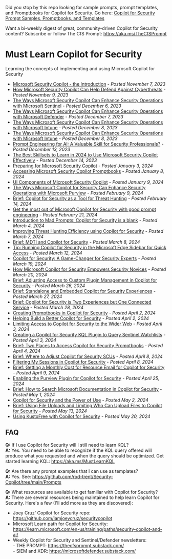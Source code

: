 Did you stop by this repo looking for sample prompts, prompt templates, and Promptbooks for Copilot for Security. Go here: <a href="https://github.com/rod-trent/Security-Copilot/tree/main/Prompts" target="_blank">Copilot for Security Prompt Samples, Promptbooks, and Templates</a>

Want a bi-weekly digest of great, community-driven Copilot for Security content? Subscribe or follow The CfS Prompt: https://aka.ms/TheCfSPrompt

# Must Learn Copilot for Security<br>

Learning the concepts of implementing and using Microsoft Copilot for Security

* <a href="https://rodtrent.substack.com/p/microsoft-security-copilot-the-introduction" target="_blank">Microsoft Security Copilot - the Introduction</a> - <i>Posted November 7, 2023</i><br>
* <a href="https://rodtrent.substack.com/p/how-microsoft-security-copilot-can" target="_blank">How Microsoft Security Copilot Can Help Defend Against Cyberthreats</a> - <i>Posted November 9, 2023</i><br>
* <a href="https://rodtrent.substack.com/p/the-ways-microsoft-security-copilot" target="_blank">The Ways Microsoft Security Copilot Can Enhance Security Operations with Microsoft Sentinel</a> - <i>Posted December 6, 2023</i><br>
* <a href="https://rodtrent.substack.com/p/the-ways-microsoft-security-copilot-6c4" target="_blank">The Ways Microsoft Security Copilot Can Enhance Security Operations with Microsoft Defender</a> - <i>Posted December 7, 2023</i><br>
* <a href="https://rodtrent.substack.com/p/the-ways-microsoft-security-copilot-7d0" target="_blank">The Ways Microsoft Security Copilot Can Enhance Security Operations with Microsoft Intune</a> - <i>Posted December 8, 2023</i><br>
* <a href="https://rodtrent.substack.com/p/the-ways-microsoft-security-copilot-7d0" target="_blank">The Ways Microsoft Security Copilot Can Enhance Security Operations with Microsoft Intune</a> - <i>Posted December 8, 2023</i><br>
* <a href="https://rodtrent.substack.com/p/prompt-engineering-for-ai-a-valuable" target="_blank">Prompt Engineering for AI: A Valuable Skill for Security Professionals?</a> - <i>Posted December 13, 2023</i><br>
* <a href="https://rodtrent.substack.com/p/the-best-skillsets-to-learn-in-2024-c60" target="_blank">The Best Skillsets to Learn in 2024 to Use Microsoft Security Copilot Effectively</a> - <i>Posted December 14, 2023</i><br>
* <a href="https://rodtrent.substack.com/p/preparing-for-microsoft-security" target="_blank">Preparing for Microsoft Security Copilot</a> - <i>Posted January 3, 2024</i><br>
* <a href="https://rodtrent.substack.com/p/accessing-microsoft-security-copilot" target="_blank">Accessing Microsoft Security Copilot Promptbooks</a> - <i>Posted January 8, 2024</i><br>
* <a href="https://rodtrent.substack.com/p/ui-components-of-microsoft-security" target="_blank">UI Components of Microsoft Security Copilot</a> - <i>Posted January 9, 2024</i><br>
* <a href="https://rodtrent.substack.com/p/the-ways-microsoft-security-copilot-905" target="_blank">The Ways Microsoft Copilot for Security Can Enhance Security Operations with Microsoft Purview</a> - <i>Posted February 9, 2024</i><br>
* <a href="https://rodtrent.substack.com/p/brief-copilot-for-security-as-a-tool" target="_blank">Brief: Copilot for Security as a Tool for Threat Hunting</a> - <i>Posted February 14, 2024</i><br>
* <a href="https://www.microsoft.com/en-us/security/blog/2024/02/21/get-the-most-out-of-microsoft-copilot-for-security-with-good-prompt-engineering/" target="_blank">Get the most out of Microsoft Copilot for Security with good prompt engineering</a> - <i>Posted February 21, 2024</i><br>
* <a href="https://rodtrent.substack.com/p/introduction-to-mad-prompts-copilot" target="_blank">Introduction to Mad Prompts: Copilot for Security is a blank</a> - <i>Posted March 4, 2024</i><br>
* <a href="https://techcommunity.microsoft.com/t5/microsoft-security-copilot-blog/improving-threat-hunting-efficiency-using-copilot-for-security/ba-p/4077527" target="_blank">Improving Threat Hunting Efficiency using Copilot for Security</a> - <i>Posted March 7, 2024</i><br>
* <a href="https://rodtrent.substack.com/p/brief-mdti-and-copilot-for-security" target="_blank">Brief: MDTI and Copilot for Security</a> - <i>Posted March 8, 2024</i><br>
* <a href="https://rodtrent.substack.com/p/tip-running-copilot-for-security" target="_blank">Tip: Running Copilot for Security in the Microsoft Edge Sidebar for Quick Access</a> - <i>Posted March 12, 2024</i><br>
* <a href="https://rodtrent.substack.com/p/copilot-for-security-a-game-changer" target="_blank">Copilot for Security: A Game-Changer for Security Experts</a> - <i>Posted March 19, 2024</i><br>
* <a href="https://rodtrent.substack.com/p/how-microsoft-copilot-for-security" target="_blank">How Microsoft Copilot for Security Empowers Security Novices</a> - <i>Posted March 20, 2024</i><br>
* <a href="https://rodtrent.substack.com/p/brief-adjusting-access-to-custom" target="_blank">Brief: Adjusting Access to Custom Plugin Management in Copilot for Security</a> - <i>Posted March 26, 2024</i><br>
* <a href="https://rodtrent.substack.com/p/brief-standalone-versus-embedded" target="_blank">Brief: Standalone and Embedded Copilot for Security Experiences</a> - <i>Posted March 27, 2024</i><br>
* <a href="https://rodtrent.substack.com/p/brief-copilot-for-security-is-two" target="_blank">Brief: Copilot for Security is Two Experiences but One Connected Service</a> - <i>Posted March 28, 2024</i><br>
* <a href="https://rodtrent.substack.com/p/creating-promptbooks-in-copilot-for" target="_blank">Creating Promptbooks in Copilot for Security</a> - <i>Posted April 2, 2024</i><br>
* <a href="https://rodtrent.substack.com/p/helping-build-a-better-copilot-for" target="_blank">Helping Build a Better Copilot for Security</a> - <i>Posted April 2, 2024</i><br>
* <a href="https://rodtrent.substack.com/p/limiting-access-to-copilot-for-security" target="_blank">Limiting Access to Copilot for Security to the Wider Web</a> - <i>Posted April 3, 2024</i><br>
* <a href="https://rodtrent.substack.com/p/creating-a-copilot-for-security-kql" target="_blank">Creating a Copilot for Security KQL Plugin to Query Sentinel Watchlists</a> - <i>Posted April 3, 2024</i><br>
* <a href="https://rodtrent.substack.com/p/brief-two-places-to-access-copilot" target="_blank">Brief: Two Places to Access Copilot for Security Promptbooks</a> - <i>Posted April 4, 2024</i><br>
* <a href="https://rodtrent.substack.com/p/brief-where-to-adjust-copilot-for" target="_blank">Brief: Where to Adjust Copilot for Security SCUs</a> - <i>Posted April 8, 2024</i><br>
* <a href="https://rodtrent.substack.com/p/filtering-my-sessions-in-copilot" target="_blank">Filtering My Sessions in Copilot for Security</a> - <i>Posted April 8, 2024</i><br>
* <a href="https://rodtrent.substack.com/p/brief-getting-a-monthly-cost-for" target="_blank">Brief: Getting a Monthly Cost for Resource Email for Copilot for Security</a> - <i>Posted April 9, 2024</i><br>
* <a href="https://rodtrent.substack.com/p/enabling-the-purview-plugin-for-copilot" target="_blank">Enabling the Purview Plugin for Copilot for Security</a> - <i>Posted April 25, 2024</i><br>
* <a href="https://rodtrent.substack.com/p/brief-how-to-search-microsoft-documentation" target="_blank">Brief: How to Search Microsoft Documentation in Copilot for Security</a> - <i>Posted May 1, 2024</i><br>
* <a href="https://rodtrent.substack.com/p/copilot-for-security-and-the-power" target="_blank">Copilot for Security and the Power of Use</a> - <i>Posted May 2, 2024</i><br>
* <a href="https://rodtrent.substack.com/p/brief-using-file-uploads-and-limiting" target="_blank">Brief: Using File Uploads and Limiting Who Can Upload Files to Copilot for Security</a> - <i>Posted May 13, 2024</i><br>
* <a href="https://rodtrent.substack.com/p/using-kustofree-with-copilot-for" target="_blank">Using KustoFree with Copilot for Security</a> - <i>Posted May 20, 2024</i><br>



## FAQ<br>

<b>Q:</b> If I use Copilot for Security will I still need to learn KQL?<br>
<b>A:</b> Yes. You need to be able to recognize if the KQL query offered will produce what you requested and when the query should be optimized. Get started learning KQL: https://aka.ms/MustLearnKQL

<b>Q:</b> Are there any prompt examples that I can use as templates?<br>
<b>A:</b> Yes. See: https://github.com/rod-trent/Security-Copilot/tree/main/Prompts<br>

<b>Q:</b> What resources are available to get familiar with Copilot for Security?<br>
<b>A:</b> There are several resources being maintained to help learn Copilot for Security. Here's a few (I'll add more as they are discovered):<br>
* Joey Cruz' Copilot for Security repo: https://github.com/iamjoeycruz/securitycopilot
* Microsoft Learn path for Copilot for Security: https://learn.microsoft.com/en-us/training/paths/security-copilot-and-ai/
* Weekly Copilot for Security and Sentinel/Defender newsletters:<br>
        - THE PROMPT: https://thecfsprompt.substack.com/<br>
        - SIEM and XDR: https://microsoftdefender.substack.com/<br>


<br>
<br><br>


